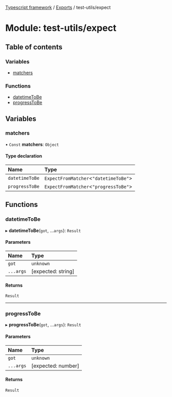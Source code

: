 [Typescript framework](../index.md) / [Exports](../modules.md) / test-utils/expect

# Module: test-utils/expect

## Table of contents

### Variables

- [matchers](test_utils_expect.md#matchers)

### Functions

- [datetimeToBe](test_utils_expect.md#datetimetobe)
- [progressToBe](test_utils_expect.md#progresstobe)

## Variables

### matchers

• `Const` **matchers**: `Object`

#### Type declaration

| Name | Type |
| :------ | :------ |
| `datetimeToBe` | `ExpectFromMatcher`<``"datetimeToBe"``\> |
| `progressToBe` | `ExpectFromMatcher`<``"progressToBe"``\> |

## Functions

### datetimeToBe

▸ **datetimeToBe**(`got`, ...`args`): `Result`

#### Parameters

| Name | Type |
| :------ | :------ |
| `got` | `unknown` |
| `...args` | [expected: string] |

#### Returns

`Result`

___

### progressToBe

▸ **progressToBe**(`got`, ...`args`): `Result`

#### Parameters

| Name | Type |
| :------ | :------ |
| `got` | `unknown` |
| `...args` | [expected: number] |

#### Returns

`Result`
